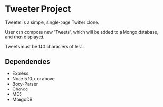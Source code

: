 # Tweeter Project

Tweeter is a simple, single-page Twitter clone.

User can compose new 'Tweets', which will be added to a Mongo database, and then displayed.

Tweets must be 140 characters of less.

## Dependencies

- Express
- Node 5.10.x or above
- Body-Parser
- Chance
- MD5
- MongoDB
